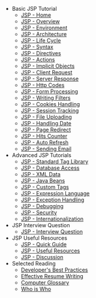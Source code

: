  - Basic JSP Tutorial
   - [JSP - Home](jsp/index.md)
   - [JSP - Overview](jsp/jsp_overview.md)
   - [JSP - Environment](jsp/jsp_environment_setup.md)
   - [JSP - Architecture](jsp/jsp_architecture.md)
   - [JSP - Life Cycle](jsp/jsp_life_cycle.md)
   - [JSP - Syntax](jsp/jsp_syntax.md)
   - [JSP - Directives](jsp/jsp_directives.md)
   - [JSP - Actions](jsp/jsp_actions.md)
   - [JSP - Implicit Objects](jsp/jsp_implicit_objects.md)
   - [JSP - Client Request](jsp/jsp_client_request.md)
   - [JSP - Server Response](jsp/jsp_server_response.md)
   - [JSP - Http Codes](jsp/jsp_http_status_codes.md)
   - [JSP - Form Processing](jsp/jsp_form_processing.md)
   - [JSP - Writing Filters](jsp/jsp_writing_filters.md)
   - [JSP - Cookies Handling](jsp/jsp_cookies_handling.md)
   - [JSP - Session Tracking](jsp/jsp_session_tracking.md)
   - [JSP - File Uploading](jsp/jsp_file_uploading.md)
   - [JSP - Handling Date](jsp/jsp_handling_date.md)
   - [JSP - Page Redirect](jsp/jsp_page_redirect.md)
   - [JSP - Hits Counter](jsp/jsp_hits_counter.md)
   - [JSP - Auto Refresh](jsp/jsp_auto_refresh.md)
   - [JSP - Sending Email](jsp/jsp_sending_email.md)
 - Advanced JSP Tutorials
   - [JSP - Standard Tag Library](jsp/jsp_standard_tag_library.md)
   - [JSP - Database Access](jsp/jsp_database_access.md)
   - [JSP - XML Data](jsp/jsp_xml_data.md)
   - [JSP - Java Beans](jsp/jsp_java_beans.md)
   - [JSP - Custom Tags](jsp/jsp_custom_tags.md)
   - [JSP - Expression Language](jsp/jsp_expression_language.md)
   - [JSP - Exception Handling](jsp/jsp_exception_handling.md)
   - [JSP - Debugging](jsp/jsp_debugging.md)
   - [JSP - Security](jsp/jsp_security.md)
   - [JSP - Internationalization](jsp/jsp_internationalization.md)
 - JSP Interview Question
   - [JSP - Interview Question](jsp/jsp_interview_questions.md)
 - JSP Useful Resources
   - [JSP - Quick Guide](jsp/jsp_quick_guide.md)
   - [JSP - Useful Resources](jsp/jsp_useful_resources.md)
   - [JSP - Discussion](jsp/jsp_discussion.md)
 - Selected Reading
   - [Developer's Best Practices](developers_best_practices/index.md)
   - [Effective Resume Writing](./effective_resume_writing.md)
   - [Computer Glossary](./computer_glossary.md)
   - [Who is Who](./computer_whoiswho.md)
